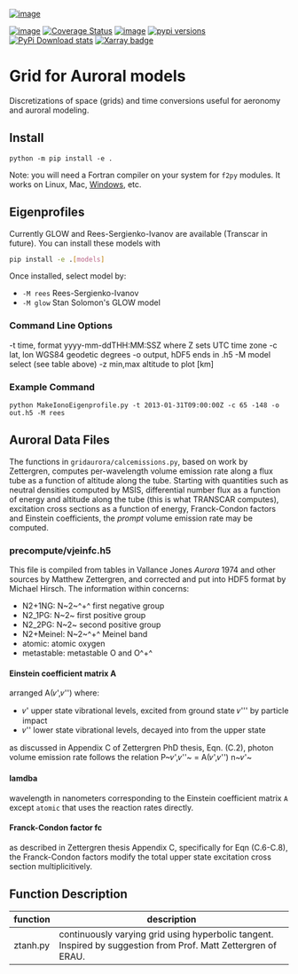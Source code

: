 [![image](https://zenodo.org/badge/36744963.svg)](https://zenodo.org/badge/latestdoi/36744963)

[![image](https://travis-ci.org/scivision/gridaurora.svg?branch=master)](https://travis-ci.org/scivision/gridaurora)
[![Coverage Status](https://coveralls.io/repos/github/scivision/gridaurora/badge.svg?branch=master)](https://coveralls.io/github/scivision/gridaurora?branch=master)
[![image](https://ci.appveyor.com/api/projects/status/2jjhaq3rqjrw77vg?svg=true)](https://ci.appveyor.com/project/scivision/gridaurora)
[![pypi versions](https://img.shields.io/pypi/pyversions/gridaurora.svg)](https://pypi.python.org/pypi/gridaurora)
[![PyPi Download stats](http://pepy.tech/badge/gridaurora)](http://pepy.tech/project/gridaurora)
[![Xarray badge](https://img.shields.io/badge/powered%20by-xarray-orange.svg?style=flat)](http://xarray.pydata.org/en/stable/why-xarray.html)

# Grid for Auroral models

Discretizations of space (grids) and time conversions useful for aeronomy and auroral modeling.

## Install

    python -m pip install -e .

Note: you will need a Fortran compiler on your system for `f2py` modules.
It works on Linux, Mac, [Windows](https://scivision.dev/f2py-running-fortran-code-in-python-on-windows/), etc.

## Eigenprofiles

Currently GLOW and Rees-Sergienko-Ivanov are available (Transcar in future).
You can install these models with

```sh
pip install -e .[models]
```

Once installed, select model by:

* `-M rees`  Rees-Sergienko-Ivanov
* `-M glow`  Stan Solomon's GLOW model


### Command Line Options

-t time, format yyyy-mm-ddTHH:MM:SSZ where Z sets UTC time zone -c lat,
lon WGS84 geodetic degrees -o output, hDF5 ends in .h5 -M model select
(see table above) -z min,max altitude to plot [km]

### Example Command

    python MakeIonoEigenprofile.py -t 2013-01-31T09:00:00Z -c 65 -148 -o out.h5 -M rees

Auroral Data Files
------------------

The functions in `gridaurora/calcemissions.py`, based on work by
Zettergren, computes per-wavelength volume emission rate along a flux
tube as a function of altitude along the tube. Starting with quantities
such as neutral densities computed by MSIS, differential number flux as
a function of energy and altitude along the tube (this is what TRANSCAR
computes), excitation cross sections as a function of energy,
Franck-Condon factors and Einstein coefficients, the *prompt* volume
emission rate may be computed.

### precompute/vjeinfc.h5

This file is compiled from tables in Vallance Jones *Aurora* 1974 and other sources
by Matthew Zettergren, and corrected and put into HDF5 format by Michael Hirsch.
The information within concerns:

* N2+1NG:   N~2~^+^ first negative group
* N2_1PG:   N~2~ first positive group
* N2_2PG:   N~2~ second positive group
* N2+Meinel:   N~2~^+^ Meinel band
* atomic:   atomic oxygen
* metastable:   metastable O and O^+^

#### Einstein coefficient matrix A

arranged A(𝜈',𝜈'') where:

* 𝜈' upper state vibrational levels, excited from ground state 𝜈''' by particle impact
* 𝜈'' lower state vibrational levels, decayed into from the upper state

as discussed in Appendix C of Zettergren PhD thesis, Eqn. (C.2), photon
volume emission rate follows the relation P~𝜈',𝜈''~ = A(𝜈',𝜈'')
n~𝜈'~

#### lamdba

wavelength in nanometers corresponding to the Einstein coefficient
matrix `A` except `atomic` that uses the reaction rates directly.

#### Franck-Condon factor fc

as described in Zettergren thesis Appendix C, specifically for Eqn
(C.6-C.8), the Franck-Condon factors modify the total upper state
excitation cross section multiplicitively.

## Function Description

function  | description
----------|----------------------------------------------------------------------------------------------------------------
ztanh.py  | continuously varying grid using hyperbolic tangent. Inspired by suggestion from Prof. Matt Zettergren of ERAU.


